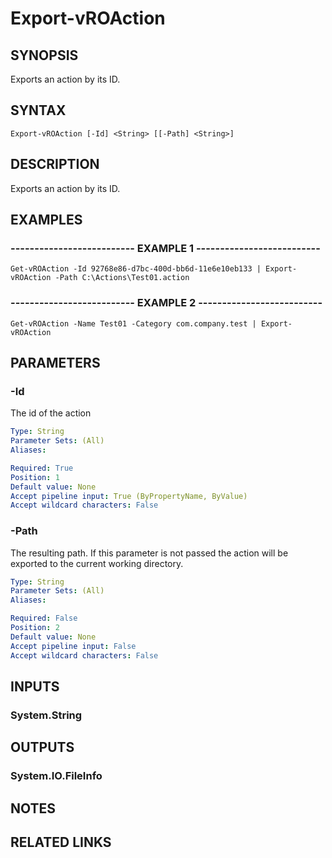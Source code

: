 # Export-vROAction

## SYNOPSIS
Exports an action by its ID.

## SYNTAX

```
Export-vROAction [-Id] <String> [[-Path] <String>]
```

## DESCRIPTION
Exports an action by its ID.

## EXAMPLES

### -------------------------- EXAMPLE 1 --------------------------
```
Get-vROAction -Id 92768e86-d7bc-400d-bb6d-11e6e10eb133 | Export-vROAction -Path C:\Actions\Test01.action
```

### -------------------------- EXAMPLE 2 --------------------------
```
Get-vROAction -Name Test01 -Category com.company.test | Export-vROAction
```

## PARAMETERS

### -Id
The id of the action

```yaml
Type: String
Parameter Sets: (All)
Aliases: 

Required: True
Position: 1
Default value: None
Accept pipeline input: True (ByPropertyName, ByValue)
Accept wildcard characters: False
```

### -Path
The resulting path.
If this parameter is not passed the action will be exported to
the current working directory.

```yaml
Type: String
Parameter Sets: (All)
Aliases: 

Required: False
Position: 2
Default value: None
Accept pipeline input: False
Accept wildcard characters: False
```

## INPUTS

### System.String

## OUTPUTS

### System.IO.FileInfo

## NOTES

## RELATED LINKS

